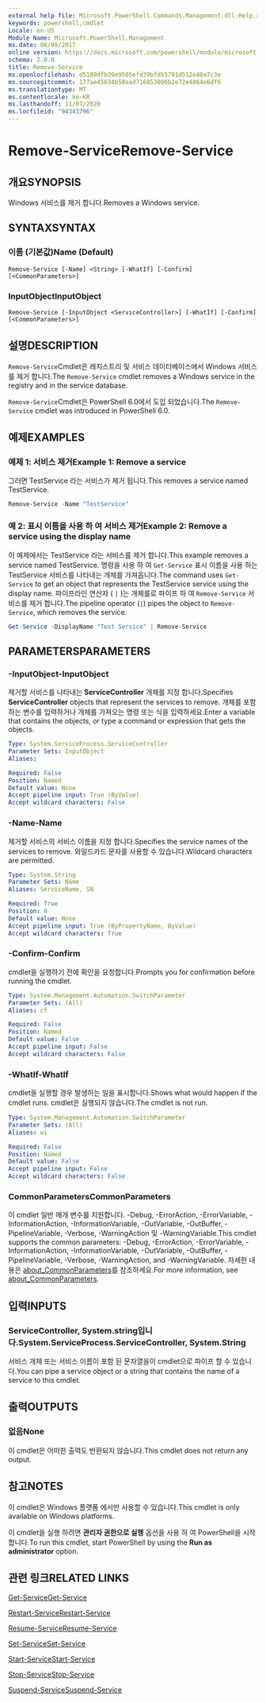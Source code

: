 ```yaml
---
external help file: Microsoft.PowerShell.Commands.Management.dll-Help.xml
keywords: powershell,cmdlet
Locale: en-US
Module Name: Microsoft.PowerShell.Management
ms.date: 06/09/2017
online version: https://docs.microsoft.com/powershell/module/microsoft.powershell.management/remove-service?view=powershell-6&WT.mc_id=ps-gethelp
schema: 2.0.0
title: Remove-Service
ms.openlocfilehash: d5189dfb39e9505efd39bfd55791d512e40a7c3e
ms.sourcegitcommit: 177ae45034b58ead716853096b2e72e4864e6df6
ms.translationtype: MT
ms.contentlocale: ko-KR
ms.lasthandoff: 11/07/2020
ms.locfileid: "94343796"
---
```

# <span data-ttu-id="63c27-103">Remove-Service</span><span class="sxs-lookup"><span data-stu-id="63c27-103">Remove-Service</span></span>

## <span data-ttu-id="63c27-104">개요</span><span class="sxs-lookup"><span data-stu-id="63c27-104">SYNOPSIS</span></span>
<span data-ttu-id="63c27-105">Windows 서비스를 제거 합니다.</span><span class="sxs-lookup"><span data-stu-id="63c27-105">Removes a Windows service.</span></span>

## <span data-ttu-id="63c27-106">SYNTAX</span><span class="sxs-lookup"><span data-stu-id="63c27-106">SYNTAX</span></span>

### <span data-ttu-id="63c27-107">이름 (기본값)</span><span class="sxs-lookup"><span data-stu-id="63c27-107">Name (Default)</span></span>

```
Remove-Service [-Name] <String> [-WhatIf] [-Confirm] [<CommonParameters>]
```

### <span data-ttu-id="63c27-108">InputObject</span><span class="sxs-lookup"><span data-stu-id="63c27-108">InputObject</span></span>

```
Remove-Service [-InputObject <ServiceController>] [-WhatIf] [-Confirm] [<CommonParameters>]
```

## <span data-ttu-id="63c27-109">설명</span><span class="sxs-lookup"><span data-stu-id="63c27-109">DESCRIPTION</span></span>

<span data-ttu-id="63c27-110">`Remove-Service`Cmdlet은 레지스트리 및 서비스 데이터베이스에서 Windows 서비스를 제거 합니다.</span><span class="sxs-lookup"><span data-stu-id="63c27-110">The `Remove-Service` cmdlet removes a Windows service in the registry and in the service database.</span></span>

<span data-ttu-id="63c27-111">`Remove-Service`Cmdlet은 PowerShell 6.0에서 도입 되었습니다.</span><span class="sxs-lookup"><span data-stu-id="63c27-111">The `Remove-Service` cmdlet was introduced in PowerShell 6.0.</span></span>

## <span data-ttu-id="63c27-112">예제</span><span class="sxs-lookup"><span data-stu-id="63c27-112">EXAMPLES</span></span>

### <span data-ttu-id="63c27-113">예제 1: 서비스 제거</span><span class="sxs-lookup"><span data-stu-id="63c27-113">Example 1: Remove a service</span></span>

<span data-ttu-id="63c27-114">그러면 TestService 라는 서비스가 제거 됩니다.</span><span class="sxs-lookup"><span data-stu-id="63c27-114">This removes a service named TestService.</span></span>

```powershell
Remove-Service -Name "TestService"
```

### <span data-ttu-id="63c27-115">예 2: 표시 이름을 사용 하 여 서비스 제거</span><span class="sxs-lookup"><span data-stu-id="63c27-115">Example 2: Remove a service using the display name</span></span>

<span data-ttu-id="63c27-116">이 예제에서는 TestService 라는 서비스를 제거 합니다.</span><span class="sxs-lookup"><span data-stu-id="63c27-116">This example removes a service named TestService.</span></span> <span data-ttu-id="63c27-117">명령을 사용 하 여 `Get-Service` 표시 이름을 사용 하는 TestService 서비스를 나타내는 개체를 가져옵니다.</span><span class="sxs-lookup"><span data-stu-id="63c27-117">The command uses `Get-Service` to get an object that represents the TestService service using the display name.</span></span> <span data-ttu-id="63c27-118">파이프라인 연산자 ( `|` )는 개체를로 파이프 하 여 `Remove-Service` 서비스를 제거 합니다.</span><span class="sxs-lookup"><span data-stu-id="63c27-118">The pipeline operator (`|`) pipes the object to `Remove-Service`, which removes the service.</span></span>

```powershell
Get-Service -DisplayName "Test Service" | Remove-Service
```

## <span data-ttu-id="63c27-119">PARAMETERS</span><span class="sxs-lookup"><span data-stu-id="63c27-119">PARAMETERS</span></span>

### <span data-ttu-id="63c27-120">-InputObject</span><span class="sxs-lookup"><span data-stu-id="63c27-120">-InputObject</span></span>

<span data-ttu-id="63c27-121">제거할 서비스를 나타내는 **ServiceController** 개체를 지정 합니다.</span><span class="sxs-lookup"><span data-stu-id="63c27-121">Specifies **ServiceController** objects that represent the services to remove.</span></span> <span data-ttu-id="63c27-122">개체를 포함하는 변수를 입력하거나 개체를 가져오는 명령 또는 식을 입력하세요.</span><span class="sxs-lookup"><span data-stu-id="63c27-122">Enter a variable that contains the objects, or type a command or expression that gets the objects.</span></span>

```yaml
Type: System.ServiceProcess.ServiceController
Parameter Sets: InputObject
Aliases:

Required: False
Position: Named
Default value: None
Accept pipeline input: True (ByValue)
Accept wildcard characters: False
```

### <span data-ttu-id="63c27-123">-Name</span><span class="sxs-lookup"><span data-stu-id="63c27-123">-Name</span></span>

<span data-ttu-id="63c27-124">제거할 서비스의 서비스 이름을 지정 합니다.</span><span class="sxs-lookup"><span data-stu-id="63c27-124">Specifies the service names of the services to remove.</span></span> <span data-ttu-id="63c27-125">와일드카드 문자를 사용할 수 있습니다.</span><span class="sxs-lookup"><span data-stu-id="63c27-125">Wildcard characters are permitted.</span></span>

```yaml
Type: System.String
Parameter Sets: Name
Aliases: ServiceName, SN

Required: True
Position: 0
Default value: None
Accept pipeline input: True (ByPropertyName, ByValue)
Accept wildcard characters: True
```

### <span data-ttu-id="63c27-126">-Confirm</span><span class="sxs-lookup"><span data-stu-id="63c27-126">-Confirm</span></span>

<span data-ttu-id="63c27-127">cmdlet을 실행하기 전에 확인을 요청합니다.</span><span class="sxs-lookup"><span data-stu-id="63c27-127">Prompts you for confirmation before running the cmdlet.</span></span>

```yaml
Type: System.Management.Automation.SwitchParameter
Parameter Sets: (All)
Aliases: cf

Required: False
Position: Named
Default value: False
Accept pipeline input: False
Accept wildcard characters: False
```

### <span data-ttu-id="63c27-128">-WhatIf</span><span class="sxs-lookup"><span data-stu-id="63c27-128">-WhatIf</span></span>

<span data-ttu-id="63c27-129">cmdlet을 실행할 경우 발생하는 일을 표시합니다.</span><span class="sxs-lookup"><span data-stu-id="63c27-129">Shows what would happen if the cmdlet runs.</span></span> <span data-ttu-id="63c27-130">cmdlet은 실행되지 않습니다.</span><span class="sxs-lookup"><span data-stu-id="63c27-130">The cmdlet is not run.</span></span>

```yaml
Type: System.Management.Automation.SwitchParameter
Parameter Sets: (All)
Aliases: wi

Required: False
Position: Named
Default value: False
Accept pipeline input: False
Accept wildcard characters: False
```

### <span data-ttu-id="63c27-131">CommonParameters</span><span class="sxs-lookup"><span data-stu-id="63c27-131">CommonParameters</span></span>

<span data-ttu-id="63c27-132">이 cmdlet 일반 매개 변수를 지원합니다. -Debug, -ErrorAction, -ErrorVariable, -InformationAction, -InformationVariable, -OutVariable, -OutBuffer, -PipelineVariable, -Verbose, -WarningAction 및 -WarningVariable.</span><span class="sxs-lookup"><span data-stu-id="63c27-132">This cmdlet supports the common parameters: -Debug, -ErrorAction, -ErrorVariable, -InformationAction, -InformationVariable, -OutVariable, -OutBuffer, -PipelineVariable, -Verbose, -WarningAction, and -WarningVariable.</span></span> <span data-ttu-id="63c27-133">자세한 내용은 [about_CommonParameters](https://go.microsoft.com/fwlink/?LinkID=113216)를 참조하세요.</span><span class="sxs-lookup"><span data-stu-id="63c27-133">For more information, see [about_CommonParameters](https://go.microsoft.com/fwlink/?LinkID=113216).</span></span>

## <span data-ttu-id="63c27-134">입력</span><span class="sxs-lookup"><span data-stu-id="63c27-134">INPUTS</span></span>

### <span data-ttu-id="63c27-135">ServiceController, System.string입니다.</span><span class="sxs-lookup"><span data-stu-id="63c27-135">System.ServiceProcess.ServiceController, System.String</span></span>

<span data-ttu-id="63c27-136">서비스 개체 또는 서비스 이름이 포함 된 문자열을이 cmdlet으로 파이프 할 수 있습니다.</span><span class="sxs-lookup"><span data-stu-id="63c27-136">You can pipe a service object or a string that contains the name of a service to this cmdlet.</span></span>

## <span data-ttu-id="63c27-137">출력</span><span class="sxs-lookup"><span data-stu-id="63c27-137">OUTPUTS</span></span>

### <span data-ttu-id="63c27-138">없음</span><span class="sxs-lookup"><span data-stu-id="63c27-138">None</span></span>

<span data-ttu-id="63c27-139">이 cmdlet은 어떠한 출력도 반환되지 않습니다.</span><span class="sxs-lookup"><span data-stu-id="63c27-139">This cmdlet does not return any output.</span></span>

## <span data-ttu-id="63c27-140">참고</span><span class="sxs-lookup"><span data-stu-id="63c27-140">NOTES</span></span>

<span data-ttu-id="63c27-141">이 cmdlet은 Windows 플랫폼 에서만 사용할 수 있습니다.</span><span class="sxs-lookup"><span data-stu-id="63c27-141">This cmdlet is only available on Windows platforms.</span></span>

<span data-ttu-id="63c27-142">이 cmdlet을 실행 하려면 **관리자 권한으로 실행** 옵션을 사용 하 여 PowerShell을 시작 합니다.</span><span class="sxs-lookup"><span data-stu-id="63c27-142">To run this cmdlet, start PowerShell by using the **Run as administrator** option.</span></span>

## <span data-ttu-id="63c27-143">관련 링크</span><span class="sxs-lookup"><span data-stu-id="63c27-143">RELATED LINKS</span></span>

[<span data-ttu-id="63c27-144">Get-Service</span><span class="sxs-lookup"><span data-stu-id="63c27-144">Get-Service</span></span>](Get-Service.md)

[<span data-ttu-id="63c27-145">Restart-Service</span><span class="sxs-lookup"><span data-stu-id="63c27-145">Restart-Service</span></span>](Restart-Service.md)

[<span data-ttu-id="63c27-146">Resume-Service</span><span class="sxs-lookup"><span data-stu-id="63c27-146">Resume-Service</span></span>](Resume-Service.md)

[<span data-ttu-id="63c27-147">Set-Service</span><span class="sxs-lookup"><span data-stu-id="63c27-147">Set-Service</span></span>](Set-Service.md)

[<span data-ttu-id="63c27-148">Start-Service</span><span class="sxs-lookup"><span data-stu-id="63c27-148">Start-Service</span></span>](Start-Service.md)

[<span data-ttu-id="63c27-149">Stop-Service</span><span class="sxs-lookup"><span data-stu-id="63c27-149">Stop-Service</span></span>](Stop-Service.md)

[<span data-ttu-id="63c27-150">Suspend-Service</span><span class="sxs-lookup"><span data-stu-id="63c27-150">Suspend-Service</span></span>](Suspend-Service.md)
